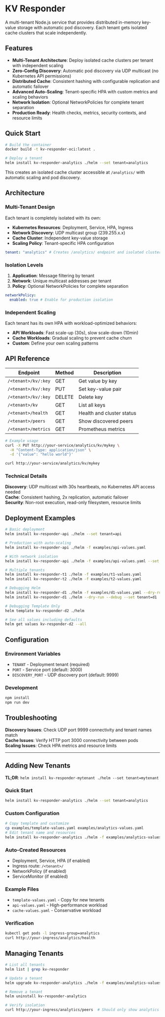 # KV Responder

A multi-tenant Node.js service that provides distributed in-memory key-value
storage with automatic pod discovery. Each tenant gets isolated cache clusters
that scale independently.

## Features

- **Multi-Tenant Architecture**: Deploy isolated cache clusters per tenant with
  independent scaling
- **Zero-Config Discovery**: Automatic pod discovery via UDP multicast (no
  Kubernetes API permissions)
- **Distributed Cache**: Consistent hashing with configurable replication and
  automatic failover
- **Advanced Auto-Scaling**: Tenant-specific HPA with custom metrics and scaling
  behaviors
- **Network Isolation**: Optional NetworkPolicies for complete tenant separation
- **Production Ready**: Health checks, metrics, security contexts, and resource
  limits

## Quick Start

```bash
# Build the container
docker build -t kv-responder-oci:latest .

# Deploy a tenant
helm install kv-responder-analytics ./helm --set tenant=analytics
```

This creates an isolated cache cluster accessible at `/analytics/` with
automatic scaling and pod discovery.

## Architecture

### Multi-Tenant Design

Each tenant is completely isolated with its own:

- **Kubernetes Resources**: Deployment, Service, HPA, Ingress
- **Network Discovery**: UDP multicast group (239.255.x.x)
- **Cache Cluster**: Independent key-value storage
- **Scaling Policy**: Tenant-specific HPA configuration

```yaml
tenant: "analytics" # Creates /analytics/ endpoint and isolated cluster
```

### Isolation Levels

1. **Application**: Message filtering by tenant
2. **Network**: Unique multicast addresses per tenant
3. **Policy**: Optional NetworkPolicies for complete separation

```yaml
networkPolicy:
  enabled: true # Enable for production isolation
```

### Independent Scaling

Each tenant has its own HPA with workload-optimized behaviors:

- **API Workloads**: Fast scale-up (30s), slow scale-down (10min)
- **Cache Workloads**: Gradual scaling to prevent cache churn
- **Custom**: Define your own scaling patterns

## API Reference

| Endpoint            | Method | Description               |
| ------------------- | ------ | ------------------------- |
| `/<tenant>/kv/:key` | GET    | Get value by key          |
| `/<tenant>/kv/:key` | PUT    | Set key-value pair        |
| `/<tenant>/kv/:key` | DELETE | Delete key                |
| `/<tenant>/kv`      | GET    | List all keys             |
| `/<tenant>/health`  | GET    | Health and cluster status |
| `/<tenant>/peers`   | GET    | Show discovered peers     |
| `/<tenant>/metrics` | GET    | Prometheus metrics        |

```bash
# Example usage
curl -X PUT http://your-service/analytics/kv/mykey \
  -H "Content-Type: application/json" \
  -d '{"value": "hello world"}'

curl http://your-service/analytics/kv/mykey
```

### Technical Details

**Discovery**: UDP multicast with 30s heartbeats, no Kubernetes API access
needed\
**Cache**: Consistent hashing, 2x replication, automatic failover\
**Security**: Non-root execution, read-only filesystem, resource limits

## Deployment Examples

```bash
# Basic deployment
helm install kv-responder-api ./helm --set tenant=api

# Production with auto-scaling
helm install kv-responder-api ./helm -f examples/api-values.yaml

# With network isolation
helm install kv-responder-api ./helm -f examples/api-values.yaml --set networkPolicy.enabled=true

# Multiple tenants
helm install kv-responder-t1 ./helm -f examples/t1-values.yaml
helm install kv-responder-t2 ./helm -f examples/t2-values.yaml

# Debugging Helm
helm install kv-responder-d1 ./helm -f examples/d1-values.yaml --dry-run --debug
helm install kv-responder-d1 ./helm --dry-run --debug --set tenant=d1

# Debugging Template Only
helm template kv-responder-d2 ./helm

# See all values including defaults
helm get values kv-responder-d2 --all
```

## Configuration

### Environment Variables

- `TENANT` - Deployment tenant (required)
- `PORT` - Service port (default: 3000)
- `DISCOVERY_PORT` - UDP discovery port (default: 9999)

### Development

```bash
npm install
npm run dev
```

## Troubleshooting

**Discovery Issues**: Check UDP port 9999 connectivity and tenant names match\
**Cache Issues**: Verify HTTP port 3000 connectivity between pods\
**Scaling Issues**: Check HPA metrics and resource limits

---

## Adding New Tenants

**TL;DR**: `helm install kv-responder-mytenant ./helm --set tenant=mytenant`

### Quick Start

```bash
helm install kv-responder-analytics ./helm --set tenant=analytics
```

### Custom Configuration

```bash
# Copy template and customize
cp examples/template-values.yaml examples/analytics-values.yaml
# Edit tenant name and resources
helm install kv-responder-analytics ./helm -f examples/analytics-values.yaml
```

### Auto-Created Resources

- Deployment, Service, HPA (if enabled)
- Ingress route: `/<tenant>/`
- NetworkPolicy (if enabled)
- ServiceMonitor (if enabled)

### Example Files

- `template-values.yaml` - Copy for new tenants
- `api-values.yaml` - High-performance workload
- `cache-values.yaml` - Conservative workload

### Verification

```bash
kubectl get pods -l ingress-group=analytics
curl http://your-ingress/analytics/health
```

## Managing Tenants

```bash
# List all tenants
helm list | grep kv-responder

# Update a tenant
helm upgrade kv-responder-analytics ./helm -f examples/analytics-values.yaml

# Remove a tenant
helm uninstall kv-responder-analytics

# Verify isolation
curl http://your-ingress/analytics/peers  # Should only show analytics peers
```

